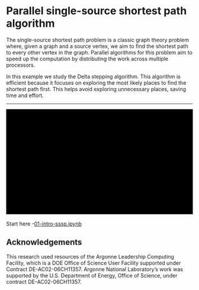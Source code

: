 # Parallel single-source shortest path algorithm 

The single-source shortest path problem is a classic graph theory problem where, given a graph and a source vertex, we aim to find the shortest path to every other vertex in the graph. Parallel algorithms for this problem aim to speed up the computation by distributing the work across multiple processors.

In this example we study the Delta stepping algorithm. This algorithm is efficient because it focuses on exploring the most likely places to find the shortest path first. This helps avoid exploring unnecessary places, saving time and effort.

<hr>  
<p align="center">
  <img src="sssp/animation/MovingVertices.gif" alt="Space Points">
</p>

Start here
-[01-intro-sssp.ipynb](01-intro-sssp.ipynb)

## Acknowledgements
This research used resources of the Argonne Leadership Computing Facility, which is a DOE Office of Science User Facility supported under Contract DE-AC02-06CH11357. Argonne National Laboratory’s work was supported by the U.S. Department of Energy, Office of Science, under contract DE-AC02-06CH11357.
